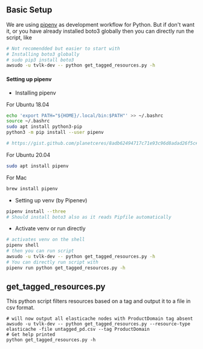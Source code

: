 ## Basic Setup

We are using [pipenv](https://github.com/pypa/pipenv) as development workflow for Python. But if don't want it, or you have already installed boto3 globally then you can directly run the script, like
```sh
# Not recomendded but easier to start with
# Installing boto3 globally
# sudo pip3 install boto3
awsudo -u tvlk-dev -- python get_tagged_resources.py -h
```

#### Setting up pipenv
- Installing pipenv

For Ubuntu 18.04
```sh
echo 'export PATH="${HOME}/.local/bin:$PATH"' >> ~/.bashrc
source ~/.bashrc
sudo apt install python3-pip
python3 -m pip install --user pipenv

# https://gist.github.com/planetceres/8adb62494717c71e93c96d8adad26f5c#troubleshooting-and-removal
```
For Ubuntu 20.04
```sh
sudo apt install pipenv
```
For Mac
```sh
brew install pipenv
```
- Setting up venv (by Pipenev)
```sh
pipenv install --three
# Should install boto3 also as it reads Pipfile automatically
```
- Activate venv or run directly
```sh
# activates venv on the shell
pipenv shell
# then you can run script
awsudo -u tvlk-dev -- python get_tagged_resources.py -h
# You can directly run script with
pipenv run python get_tagged_resources.py -h
```

## get_tagged_resources.py
This python script filters resources based on a tag and output it to a file in csv format.
```
# will now output all elasticache nodes with ProductDomain tag absent
awsudo -u tvlk-dev -- python get_tagged_resources.py --resource-type elasticache -file untagged_pd.csv --tag ProductDomain
# Get help printed
python get_tagged_resources.py -h
```
